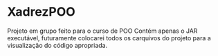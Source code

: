 # XadrezPOO
Projeto em grupo feito para o curso de POO
Contém apenas o JAR executável, futuramente colocarei todos os carquivos do projeto para a visualização do código apropriada.

